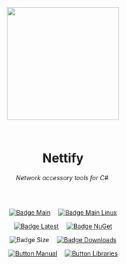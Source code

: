 
<div align = center>

<br>
<br>
    
<img
  src = 'https://cdn.jsdelivr.net/gh/Aptivi/Nettify@main/Nettify/OfficialAppIcon-Nettify-512.png'
  width = 256
  align = center
/>

<br>

# Nettify
    
*Network accessory tools for C#.*

<br>
<br>

[![Badge Main]][Main]   
[![Badge Main Linux]][Main Linux]

[![Badge Latest]][Latest]   
[![Badge NuGet]][NuGet]

![Badge Size]   
[![Badge Downloads]][Releases]

[![Button Manual]][Manual]   
[![Button Libraries]][Libraries]

</div>
    
<br>

</div>


<!----------------------------------------------------------------------------->

[Releases]: https://github.com/Aptivi/Nettify/releases
[Latest]: https://github.com/Aptivi/Nettify/releases/latest
[NuGet]: https://www.nuget.org/packages/Nettify.Offline/

[Main]: https://github.com/Aptivi/Nettify/actions/workflows/build-win.yml
[Main Linux]: https://github.com/Aptivi/Nettify/actions/workflows/build-linux.yml

[Libraries]: https://aptivi.gitbook.io/nettify-manual/project-dependencies
[Manual]: https://aptivi.gitbook.io/nettify-manual/

<!----------------------------------[ Badges ]--------------------------------->

[Badge Downloads]: https://img.shields.io/github/downloads/Aptivi/Nettify/total?color=217346&label=Downloads&style=for-the-badge&logoColor=white&logo=DocuSign&labelColor=2d9d5f
[Badge Latest]: https://img.shields.io/github/v/release/Aptivi/Nettify?color=212121&include_prereleases&label=github&style=for-the-badge&logoColor=white&logo=AzureArtifacts&labelColor=303030
[Badge NuGet]: https://img.shields.io/nuget/vpre/Nettify.Offline?color=012f52&style=for-the-badge&logoColor=white&logo=NuGet&labelColor=004880
[Badge Size]: https://img.shields.io/github/repo-size/Aptivi/Nettify?color=bb4a28&label=size&logoColor=white&style=for-the-badge&logo=GoogleAnalytics&labelColor=E85C33

[Badge Main]: https://github.com/Aptivi/Nettify/actions/workflows/build-win.yml/badge.svg
[Badge Main Linux]: https://github.com/Aptivi/Nettify/actions/workflows/build-linux.yml/badge.svg


<!---------------------------------[ Buttons ]--------------------------------->

[Button Libraries]: https://img.shields.io/badge/Libraries-EA8220?style=for-the-badge&logoColor=white&logo=AzureArtifacts
[Button Manual]: https://img.shields.io/badge/Docs-blueviolet?style=for-the-badge&logoColor=white&logo=GitBook
